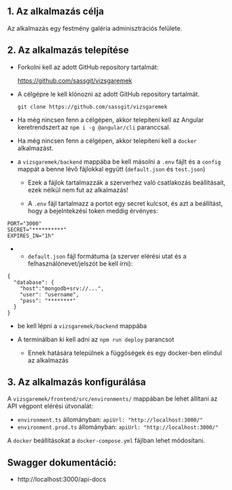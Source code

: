 ## **1. Az alkalmazás célja**

Az alkalmazás egy festmény galéria adminisztrációs felülete.

## **2. Az alkalmazás telepítése**

- Forkolni kell az adott GitHub repository tartalmát:

    https://github.com/sassgit/vizsgaremek

- A célgépre le kell klónozni az adott GitHub repository tartalmát.

   `git clone https://github.com/sassgit/vizsgaremek`

- Ha még nincsen fenn a célgépen, akkor telepíteni kell az Angular keretrendszert az `npm i -g @angular/cli` paranccsal.

- Ha még nincsen fenn a célgépen, akkor telepíteni kell a `docker` alkalmazást.

- a `vizsgaremek/backend` mappába be kell másolni a `.env` fájlt és a `config` mappát a benne lévő fájlokkal együtt  (`default.json` és `test.json`)

    - Ezek a fájlok tartalmazzák a szerverhez való csatlakozás beállításait, ezek nélkül nem fut az alkalmazás!

    - A `.env` fájl tartalmazz a portot egy secret kulcsot, és azt a beállítást, hogy a bejelntekzési token meddig érvényes:
```
PORT="3000"
SECRET="**********"
EXPIRES_IN="1h"
```

-
    - `default.json` fájl formátuma (a szerver elérési utat és a felhasználónevet/jelszót be kell írni):

```
{
  "database": {
    "host":"mongodb+srv://...",
    "user": "username",
    "pass": "********"
  }
}
```

- be kell lépni a `vizsgaremek/backend` mappába

- A terminálban ki kell adni az `npm run deploy` parancsot
    
    - Ennek hatására települnek a függőségek és egy docker-ben elindul az alkalmazás

## **3. Az alkalmazás konfigurálása**

A `vizsgaremek/frontend/src/environments/` mappában be lehet állítani az API végpont elérési útvonalát: 

  - `environment.ts` állományban: `apiUrl: "http://localhost:3000/"`
  - `environment.prod.ts` állományban: `apiUrl: "http://localhost:3000/"`


A `docker` beállításokat a `docker-compose.yml` fájlban lehet módosítani.

## Swagger dokumentáció:

  - http://localhost:3000/api-docs




